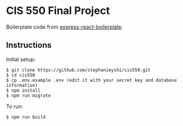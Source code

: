 # CIS 550 Final Project
Boilerplate code from [express-react-boilerplate](https://github.com/Bikranshu/express-react-boilerplate).

## Instructions
Initial setup:
```
$ git clone https://github.com/stephanieyshi/cis550.git
$ cd cis550
$ cp .env.example .env (edit it with your secret key and database information)
$ npm install
$ npm run migrate
```

To run:
```
$ npm run build
```
